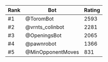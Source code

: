 Rank|Bot|Rating
---|---|---
#1|@ToromBot|2593
#2|@vrnts_colinbot|2281
#3|@OpeningsBot|2065
#4|@pawnrobot|1366
#5|@MinOpponentMoves|831
